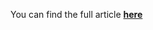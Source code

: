 You can find the full article <b><a href='https://towardsdatascience.com/survival-analysis-with-lightgbm-plus-poisson-regression-6b3cc897af82'>here</a></b>
